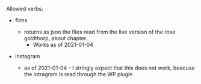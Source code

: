Allowed verbs:

* films
    * returns as json the files read from the live version of the rose goldthorp, about chapter.
        * Works as of 2021-01-04

* instagram
    * as of 2021-01-04 - I stringly expect that this does not work, beacuse the intragram is read through the WP plugin
